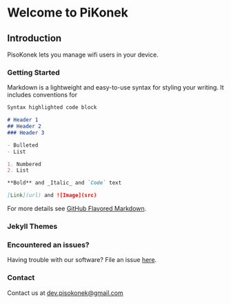 # Welcome to PiKonek

## Introduction

PisoKonek lets you manage wifi users in your device. 

### Getting Started

Markdown is a lightweight and easy-to-use syntax for styling your writing. It includes conventions for

```markdown
Syntax highlighted code block

# Header 1
## Header 2
### Header 3

- Bulleted
- List

1. Numbered
2. List

**Bold** and _Italic_ and `Code` text

[Link](url) and ![Image](src)
```

For more details see [GitHub Flavored Markdown](https://guides.github.com/features/mastering-markdown/).

### Jekyll Themes

### Encountered an issues?

Having trouble with our software?
File an issue [here](https://github.com/pisokonek/PisoKonek/issues).

### Contact

Contact us at dev.pisokonek@gmail.com

